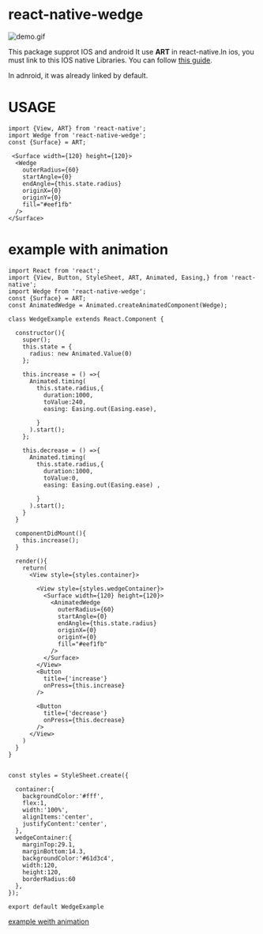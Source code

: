 # react-native-wedge

![demo.gif](https://upload-images.jianshu.io/upload_images/7505289-150f82e7f61d3dc9.gif?imageMogr2/auto-orient/strip)


This package supprot IOS and android
It use **ART** in react-native.In ios, you must link to this IOS native Libraries.
You can follow [this guide](https://facebook.github.io/react-native/docs/linking-libraries-ios).

In adnroid, it was already linked by default.



# USAGE

```
import {View, ART} from 'react-native';
import Wedge from 'react-native-wedge';
const {Surface} = ART;

 <Surface width={120} height={120}>
  <Wedge
    outerRadius={60}
    startAngle={0}
    endAngle={this.state.radius}
    originX={0}
    originY={0}
    fill="#eef1fb"
  />
</Surface>
```

# example with animation

```
import React from 'react';
import {View, Button, StyleSheet, ART, Animated, Easing,} from 'react-native';
import Wedge from 'react-native-wedge';
const {Surface} = ART;
const AnimatedWedge = Animated.createAnimatedComponent(Wedge);

class WedgeExample extends React.Component {

  constructor(){
    super();
    this.state = {
      radius: new Animated.Value(0)
    };

    this.increase = () =>{
      Animated.timing(
        this.state.radius,{
          duration:1000,
          toValue:240,
          easing: Easing.out(Easing.ease),
        
        }
      ).start();
    };

    this.decrease = () =>{
      Animated.timing(
        this.state.radius,{
          duration:1000,
          toValue:0,
          easing: Easing.out(Easing.ease) ,
         
        }
      ).start();
    }
  }
  
  componentDidMount(){
    this.increase();
  }

  render(){
    return(
      <View style={styles.container}>

        <View style={styles.wedgeContainer}>
          <Surface width={120} height={120}>
            <AnimatedWedge
              outerRadius={60}
              startAngle={0}
              endAngle={this.state.radius}
              originX={0}
              originY={0}
              fill="#eef1fb"
            />
          </Surface>
        </View>
        <Button
          title={'increase'}
          onPress={this.increase}
        />
        
        <Button
          title={'decrease'}
          onPress={this.decrease}
        />
      </View>
    )
  }
}


const styles = StyleSheet.create({

  container:{
    backgroundColor:'#fff',
    flex:1,
    width:'100%',
    alignItems:'center',
    justifyContent:'center',
  },
  wedgeContainer:{
    marginTop:29.1,
    marginBottom:14.3,
    backgroundColor:'#61d3c4',
    width:120,
    height:120,
    borderRadius:60
  },
});

export default WedgeExample
````


[example weith animation](https://github.com/kk412027247/react_native_wedge_animation)

